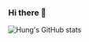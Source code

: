 ### Hi there 👋

![Hung's GitHub stats](https://github-readme-stats.vercel.app/api?username=hungvx-dev&count_private=true&show_icons=true&layout=compact&bg_color=0,D4145A,FBB03B,FCEE21&icon_color=fff&text_color=fff&title_color=fff)

<!--
**hungvx-dev/hungvx-dev** is a ✨ _special_ ✨ repository because its `README.md` (this file) appears on your GitHub profile.

Here are some ideas to get you started:

- 🔭 I’m currently working on ...
- 🌱 I’m currently learning ...
- 👯 I’m looking to collaborate on ...
- 🤔 I’m looking for help with ...
- 💬 Ask me about ...
- 📫 How to reach me: ...
- 😄 Pronouns: ...
- ⚡ Fun fact: ...
-->
